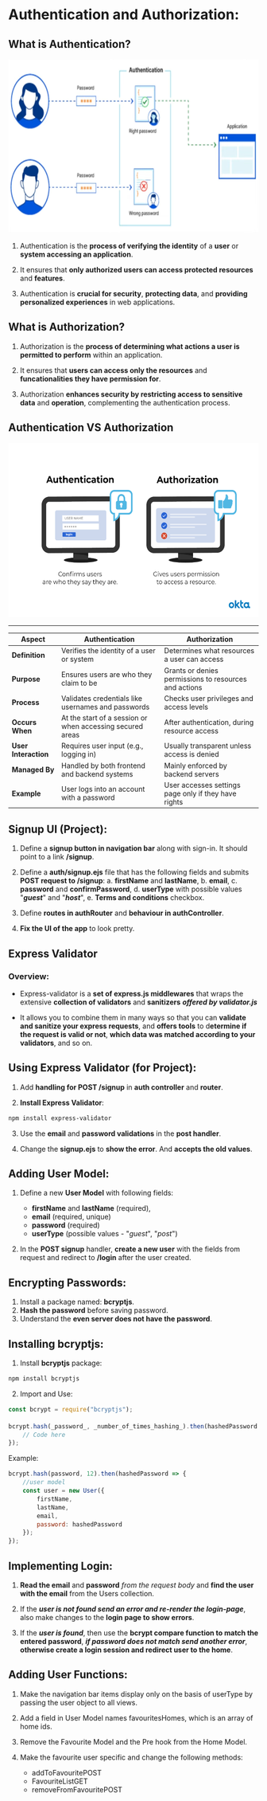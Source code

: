 # Authentication and Authorization:

## What is Authentication?

<img src="authentication.png" height='350px'/>

1. Authentication is the **process of verifying the identity** of a **user** or **system accessing an application**.

2. It ensures that **only authorized users can access protected resources** and **features**.

3. Authentication is **crucial for security**, **protecting data**, and **providing personalized experiences** in web applications.


## What is Authorization?

1. Authorization is the **process of determining what actions a user is permitted to perform** within an application.

2. It ensures that **users can access only the resources** and **funcationalities they have permission for**.

3. Authorization **enhances security by restricting access to sensitive data** and **operation**, complementing the authentication process.


## Authentication VS Authorization

<img src="Authentication_vs_Authorization.png" height="350px" style="background-color: white"/>

---

| Aspect          | Authentication                                      | Authorization                                           |
|-----------------|-----------------------------------------------------|---------------------------------------------------------|
| **Definition**  | Verifies the identity of a user or system           | Determines what resources a user can access             |
| **Purpose**     | Ensures users are who they claim to be              | Grants or denies permissions to resources and actions   |
| **Process**     | Validates credentials like usernames and passwords  | Checks user privileges and access levels                |
| **Occurs When** | At the start of a session or when accessing secured areas | After authentication, during resource access     |
| **User Interaction** | Requires user input (e.g., logging in)        | Usually transparent unless access is denied             |
| **Managed By**  | Handled by both frontend and backend systems        | Mainly enforced by backend servers                      |
| **Example**     | User logs into an account with a password           | User accesses settings page only if they have rights    |


## Signup UI (Project):

1. Define a **signup button in navigation bar** along with sign-in. It should point to a link **/signup**.

2. Define a **auth/signup.ejs** file that has the following fields and submits **POST request to /signup**:
    a. **firstName** and **lastName**,
    b. **email**,
    c. **password** and **confirmPassword**,
    d. **userType** with possible values "***guest***" and "***host***",
    e. **Terms and conditions** checkbox.

3. Define **routes in authRouter** and **behaviour in authController**.

4. **Fix the UI of the app** to look pretty.


## Express Validator

### Overview:

* Express-validator is a **set of express.js middlewares** that wraps the extensive **collection of validators** and **sanitizers** ***offered by validator.js***

* It allows you to combine them in many ways so that you can **validate and sanitize your express requests**, and **offers tools** to d**etermine if the request is valid or not**, **which data was matched according to your validators**, and so on.


## Using Express Validator (for Project):

1. Add **handling for POST /signup** in **auth controller** and **router**.

2. **Install Express Validator**:
```bash
npm install express-validator
```

3. Use the **email** and **password validations** in the **post handler**.

4. Change the **signup.ejs** to **show the error**. And **accepts the old values**.


## Adding User Model:

1. Define a new **User Model** with following fields:
    * **firstName** and **lastName** (required),
    * **email** (required, unique)
    * **password** (required)
    * **userType** (possible values - "*guest*", "*post*")

2. In the **POST signup** handler, **create a new user** with the fields from request and redirect to **/login** after the user created.


## Encrypting Passwords:

1. Install a package named: **bcryptjs**.
2. **Hash the password** before saving password.
3. Understand the **even server does not have the password**.


## Installing bcryptjs:

1. Install **bcryptjs** package:
```bash
npm install bcryptjs
```

2. Import and Use:
```js
const bcrypt = require("bcryptjs");

bcrypt.hash(_password_, _number_of_times_hashing_).then(hashedPassword => {
    // Code here
});
```

Example:
```js
bcrypt.hash(password, 12).then(hashedPassword => {
    //user model
    const user = new User({
        firstName,
        lastName,
        email,
        password: hashedPassword
    });
});
```


## Implementing Login:

1. **Read the email** and **password** *from the request body* and **find the user with the email** from the Users collection.

2. If the ***user is not found send an error and re-render the login-page***, also make changes to the **login page to show errors**.

3. If the ***user is found***, then use the **bcrypt compare function to match the entered password**, ***if password does not match send another error***, **otherwise create a login session and redirect user to the home**.


## Adding User Functions:

1. Make the navigation bar items display only on the basis of userType by passing the user object to all views.

2. Add a field in User Model names favouritesHomes, which is an array of home ids.

3. Remove the Favourite Model and the Pre hook from the Home Model.

4. Make the favourite user specific and change the following methods:
    * addToFavouritePOST
    * FavouriteListGET
    * removeFromFavouritePOST